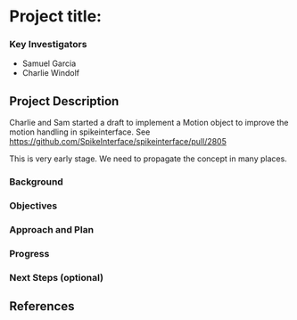 # Project title:

### Key Investigators

* Samuel Garcia
* Charlie Windolf

## Project Description

Charlie and Sam started a draft to implement a Motion object to improve the motion handling in spikeinterface.
See https://github.com/SpikeInterface/spikeinterface/pull/2805

This is very early stage. We need to propagate the concept in many places.

### Background

### Objectives


### Approach and Plan


### Progress


### Next Steps (optional)


## References


